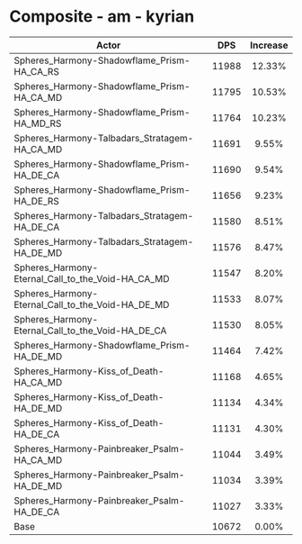 # Composite - am - kyrian
| Actor | DPS | Increase |
|---|:---:|:---:|
|Spheres_Harmony-Shadowflame_Prism-HA_CA_RS|11988|12.33%|
|Spheres_Harmony-Shadowflame_Prism-HA_CA_MD|11795|10.53%|
|Spheres_Harmony-Shadowflame_Prism-HA_MD_RS|11764|10.23%|
|Spheres_Harmony-Talbadars_Stratagem-HA_CA_MD|11691|9.55%|
|Spheres_Harmony-Shadowflame_Prism-HA_DE_CA|11690|9.54%|
|Spheres_Harmony-Shadowflame_Prism-HA_DE_RS|11656|9.23%|
|Spheres_Harmony-Talbadars_Stratagem-HA_DE_CA|11580|8.51%|
|Spheres_Harmony-Talbadars_Stratagem-HA_DE_MD|11576|8.47%|
|Spheres_Harmony-Eternal_Call_to_the_Void-HA_CA_MD|11547|8.20%|
|Spheres_Harmony-Eternal_Call_to_the_Void-HA_DE_MD|11533|8.07%|
|Spheres_Harmony-Eternal_Call_to_the_Void-HA_DE_CA|11530|8.05%|
|Spheres_Harmony-Shadowflame_Prism-HA_DE_MD|11464|7.42%|
|Spheres_Harmony-Kiss_of_Death-HA_CA_MD|11168|4.65%|
|Spheres_Harmony-Kiss_of_Death-HA_DE_MD|11134|4.34%|
|Spheres_Harmony-Kiss_of_Death-HA_DE_CA|11131|4.30%|
|Spheres_Harmony-Painbreaker_Psalm-HA_CA_MD|11044|3.49%|
|Spheres_Harmony-Painbreaker_Psalm-HA_DE_MD|11034|3.39%|
|Spheres_Harmony-Painbreaker_Psalm-HA_DE_CA|11027|3.33%|
|Base|10672|0.00%|
